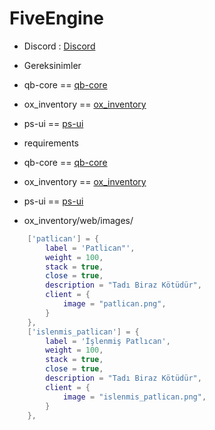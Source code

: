 # FiveEngine


- Discord : [Discord](https://discord.gg/m6kMxM9q69)


- Gereksinimler 
- qb-core        ==    [qb-core](https://github.com/qbcore-framework/qb-core)
- ox_inventory   ==    [ox_inventory](https://github.com/overextended/ox_inventory)
- ps-ui          ==    [ps-ui](https://github.com/Project-Sloth/ps-u)


- requirements

- qb-core  	   ==  	[qb-core](https://github.com/qbcore-framework/qb-core)
- ox_inventory ==  	[ox_inventory](https://github.com/overextended/ox_inventory)
- ps-ui        ==  	[ps-ui](https://github.com/Project-Sloth/ps-u)


- ox_inventory/web/images/
```lua
	['patlican'] = {
		label = 'Patlican"',
		weight = 100,
		stack = true,
		close = true,
		description = "Tadı Biraz Kötüdür",
		client = {
			image = "patlican.png",
		}
	},
    ['islenmis_patlican'] = {
		label = 'İşlenmiş Patlıcan',
		weight = 100,
		stack = true,
		close = true,
		description = "Tadı Biraz Kötüdür",
		client = {
			image = "islenmis_patlican.png",
		}
	},